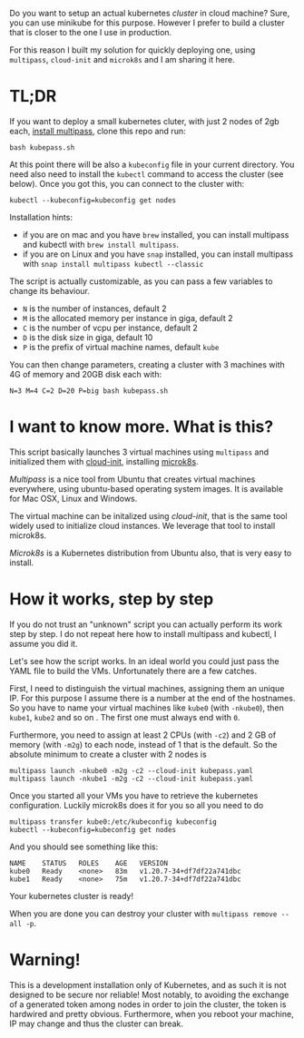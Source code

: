 <!--
+++
author = "Michele Sciabarrà"
title = "Create a development Kubernetes cluster with multipass and microk8s"
date = "2021-06-06"
description = "You can easily build a development Kubernetes Cluster leveraging multiplass and microk8s"
tags = [ "Kubernetes" ]
draft = false
+++
-->

Do you want to setup an actual kubernetes *cluster* in cloud machine?  Sure, you can use minikube for this purpose. However I prefer to build a cluster that is closer to the one I use in production. 

For this reason I built my solution for quickly deploying one, using `multipass`, `cloud-init` and `microk8s` and I am sharing it here.

# TL;DR

If you want to deploy a small kubernetes cluter, with just 2 nodes of 2gb each,  [install multipass](https://multipass.run/), clone this repo and run:


```
bash kubepass.sh
```

At this point there will be also a `kubeconfig` file in your current directory. You need also need to install the `kubectl` command to access the cluster (see below). Once you got this, you can connect to the cluster with:

```
kubectl --kubeconfig=kubeconfig get nodes
```

Installation hints:
- if you are on mac and you have `brew` installed, you can install multipass and kubectl with `brew install multipass`.
- if you are on Linux and you have `snap` installed, you can install multipass with `snap install multipass kubectl --classic `

The script is actually customizable, as you can pass a few variables to change its behaviour.

- `N` is the number of instances, default 2
- `M` is the allocated memory per instance in giga, default 2
- `C` is the number of vcpu per instance, default 2
- `D` is the disk size in giga, default 10
- `P` is the prefix of virtual machine names, default `kube`

You can then change parameters, creating a cluster with 3 machines with 4G of memory and 20GB disk each with:

```
N=3 M=4 C=2 D=20 P=big bash kubepass.sh
```

# I want to know more. What is this?

This script basically launches 3 virtual machines using `multipass` and initialized them with [cloud-init](https://cloudinit.readthedocs.io/en/latest/), installing [microk8s](https://microk8s.io/).

*Multipass* is a nice tool from Ubuntu that creates virtual machines everywhere, using ubuntu-based operating system images. It is available for Mac OSX, Linux and Windows.

The virtual machine can be initalized using *cloud-init*, that is the same tool widely used to initialize cloud instances. We leverage that tool to install microk8s.

*Microk8s* is a Kubernetes distribution from Ubuntu also, that is very easy to install.

# How it works, step by step

If you do not trust an "unknown" script you can actually perform its work step by step. I do not repeat here how to install multipass and kubectl, I assume you did it.

Let's see how the script works. In an ideal world you could just pass the YAML file to build the VMs. Unfortunately there are a few catches.

First, I need to distinguish the virtual machines, assigning them an unique IP. For this purpose I assume there is a number at the end of the hostnames. So you have to name your virtual machines like `kube0` (with `-nkube0`), then `kube1`, `kube2` and so on . The first one must always end with `0`.

Furthermore, you need to assign at least 2 CPUs (with `-c2`) and 2 GB of memory (with `-m2g`) to each node, instead of 1 that is the default.  So the absolute minimum to create a cluster with 2 nodes is 

```
multipass launch -nkube0 -m2g -c2 --cloud-init kubepass.yaml
multipass launch -nkube1 -m2g -c2 --cloud-init kubepass.yaml 
```

Once you started all your VMs you have to retrieve the kubernetes configuration.
Luckily microk8s does it for you so all you need to do 

```
multipass transfer kube0:/etc/kubeconfig kubeconfig
kubectl --kubeconfig=kubeconfig get nodes
```

And you should see something like this:

```
NAME    STATUS   ROLES    AGE   VERSION
kube0   Ready    <none>   83m   v1.20.7-34+df7df22a741dbc
kube1   Ready    <none>   75m   v1.20.7-34+df7df22a741dbc
```

Your kubernetes cluster is ready!

When you are done you can destroy your cluster with `multipass remove --all -p`.

# Warning!

This is a development installation only of Kubernetes, and as such it is not designed to be secure nor reliable! Most notably, to avoiding the exchange of a generated token among nodes in order to join the cluster, the token is hardwired and pretty obvious. Furthermore, when you reboot your machine, IP may change and thus the cluster can break.
